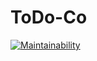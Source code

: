 # ToDo-Co
[![Maintainability](https://api.codeclimate.com/v1/badges/3653f5751726218bcdcd/maintainability)](https://codeclimate.com/github/Eredost/ToDo-Co/maintainability)
